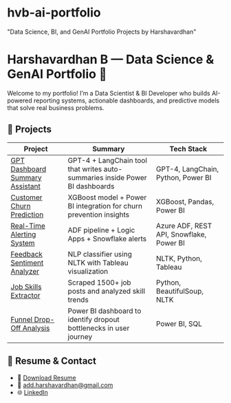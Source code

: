 # hvb-ai-portfolio
"Data Science, BI, and GenAI Portfolio Projects by Harshavardhan"
# Harshavardhan B — Data Science & GenAI Portfolio 🚀

Welcome to my portfolio! I’m a Data Scientist & BI Developer who builds AI-powered reporting systems, actionable dashboards, and predictive models that solve real business problems.

## 📌 Projects

| Project | Summary | Tech Stack |
|--------|---------|------------|
| [GPT Dashboard Summary Assistant](./gpt-dashboard-summary-assistant) | GPT-4 + LangChain tool that writes auto-summaries inside Power BI dashboards | GPT-4, LangChain, Python, Power BI |
| [Customer Churn Prediction](./churn-prediction-bi-integration) | XGBoost model + Power BI integration for churn prevention insights | XGBoost, Pandas, Power BI |
| [Real-Time Alerting System](./azure-real-time-alerting) | ADF pipeline + Logic Apps + Snowflake alerts | Azure ADF, REST API, Snowflake, Power BI |
| [Feedback Sentiment Analyzer](./feedback-sentiment-analyzer) | NLP classifier using NLTK with Tableau visualization | NLTK, Python, Tableau |
| [Job Skills Extractor](./job-skills-extractor-nlp) | Scraped 1500+ job posts and analyzed skill trends | Python, BeautifulSoup, NLTK |
| [Funnel Drop-Off Analysis](./funnel-dropoff-analysis) | Power BI dashboard to identify dropout bottlenecks in user journey | Power BI, SQL |

## 📂 Resume & Contact

- 📄 [Download Resume](./assets/harshavardhan_resume.pdf)
- 📧 add.harshavardhan@gmail.com
- 🌐 [LinkedIn](https://www.linkedin.com/in/harshavardhan-beesabatthini)


